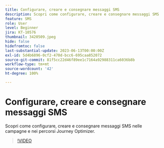 ```yaml
---
title: Configurare, creare e consegnare messaggi SMS
description: Scopri come configurare, creare e consegnare messaggi SMS nelle campagne e nei percorsi Journey Optimizer.
feature: SMS
role: User
level: Beginner
jira: KT-10576
thumbnail: 3420509.jpeg
hide: false
hidefromtoc: false
last-substantial-update: 2023-06-13T00:00:00Z
exl-id: 5d4b6896-0cf2-470d-bcc6-695caa852072
source-git-commit: 81f5cc22d46f89ee1c7164a92988311ca6036b8b
workflow-type: tm+mt
source-wordcount: '42'
ht-degree: 100%

---
```


# Configurare, creare e consegnare messaggi SMS

Scopri come configurare, creare e consegnare messaggi SMS nelle campagne e nei percorsi Journey Optimizer.

>[!VIDEO](https://video.tv.adobe.com/v/3420509?quality=12&learn=on)
